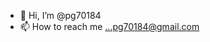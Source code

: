 - 👋 Hi, I’m @pg70184
- 📫 How to reach me ...pg70184@gmail.com


<!---
pg70184/pg70184 is a ✨ special ✨ repository because its `README.md` (this file) appears on your GitHub profile.
You can click the Preview link to take a look at your changes.
--->
